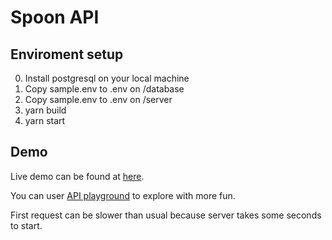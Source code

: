 # Spoon API

## Enviroment setup
 0. Install postgresql on your local machine
 1. Copy sample.env to .env on /database
 2. Copy sample.env to .env on /server
 3. yarn build
 4. yarn start

## Demo
  Live demo can be found at [here](https://xspoon.herokuapp.com).

  You can user [API playground](https://stoplight.io/p/docs/gh/vanpho93/spoon) to explore with more fun.

  First request can be slower than usual because server takes some seconds to start.
